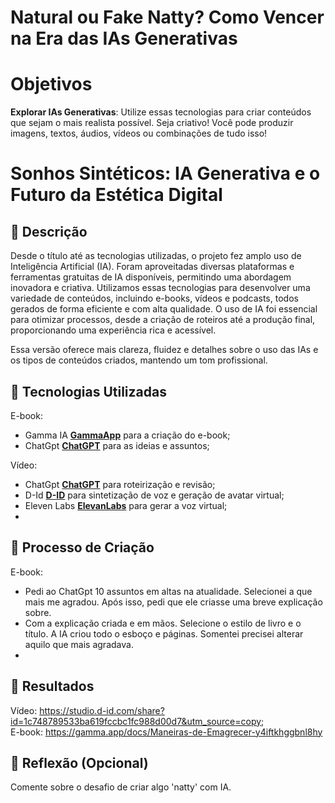 # Natural ou Fake Natty? Como Vencer na Era das IAs Generativas

# Objetivos

**Explorar IAs Generativas**: Utilize essas tecnologias para criar conteúdos que sejam o mais realista possível. Seja criativo! Você pode produzir imagens, textos, áudios, vídeos ou combinações de tudo isso!

# Sonhos Sintéticos: IA Generativa e o Futuro da Estética Digital

## 📒 Descrição
Desde o título até as tecnologias utilizadas, o projeto fez amplo uso de Inteligência Artificial (IA).
Foram aproveitadas diversas plataformas e ferramentas gratuitas de IA disponíveis, permitindo uma abordagem inovadora e criativa. Utilizamos essas tecnologias para desenvolver uma variedade de conteúdos, incluindo e-books, vídeos e podcasts, todos gerados de forma eficiente e com alta qualidade. O uso de IA foi essencial para otimizar processos, desde a criação de roteiros até a produção final, proporcionando uma experiência rica e acessível.

Essa versão oferece mais clareza, fluidez e detalhes sobre o uso das IAs e os tipos de conteúdos criados, mantendo um tom profissional.

## 🤖 Tecnologias Utilizadas

E-book:
- Gamma IA **[GammaApp](https://gamma.app)** para a criação do e-book;
- ChatGpt **[ChatGPT](https://chat.openai.com)** para as ideias e assuntos;
  
Vídeo:
- ChatGpt **[ChatGPT](https://chat.openai.com)** para roteirização e revisão;
- D-Id **[D-ID](https://www.d-id.com)** para sintetização de voz e geração de avatar virtual;
- Eleven Labs **[ElevanLabs](https://elevenlabs.io)** para gerar a voz virtual;
- 
## 🧐 Processo de Criação

E-book:
- Pedi ao ChatGpt 10 assuntos em altas na atualidade. Selecionei a que mais me agradou. Após isso, pedi que ele criasse uma breve explicação sobre.
- Com a explicação criada e em mãos. Selecione o estilo de livro e o título. A IA criou todo o esboço e páginas. Somentei precisei alterar aquilo que mais agradava.
- 
## 🚀 Resultados

Vídeo: https://studio.d-id.com/share?id=1c748789533ba619fccbc1fc988d00d7&utm_source=copy;  
E-book: https://gamma.app/docs/Maneiras-de-Emagrecer-y4iftkhggbnl8hy

## 💭 Reflexão (Opcional)
Comente sobre o desafio de criar algo 'natty' com IA.

